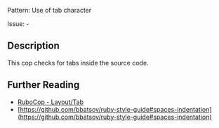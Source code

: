 Pattern: Use of tab character

Issue: -

## Description

This cop checks for tabs inside the source code.

## Further Reading

* [RuboCop - Layout/Tab](https://rubocop.readthedocs.io/en/latest/cops_layout/#layouttab)
* [https://github.com/bbatsov/ruby-style-guide#spaces-indentation](https://github.com/bbatsov/ruby-style-guide#spaces-indentation)
